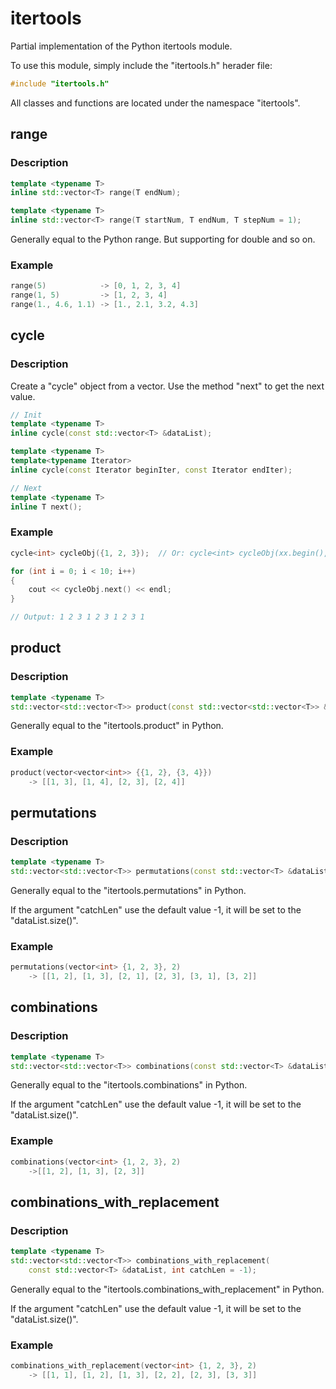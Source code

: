 # itertools

Partial implementation of the Python itertools module.

To use this module, simply include the "itertools.h" herader file:

``` Cpp
#include "itertools.h"
```

All classes and functions are located under the namespace "itertools".

## range

### Description

``` Cpp
template <typename T>
inline std::vector<T> range(T endNum);

template <typename T>
inline std::vector<T> range(T startNum, T endNum, T stepNum = 1);
```

Generally equal to the Python range. But supporting for double and so on.

### Example

``` Cpp
range(5)            -> [0, 1, 2, 3, 4]
range(1, 5)         -> [1, 2, 3, 4]
range(1., 4.6, 1.1) -> [1., 2.1, 3.2, 4.3]
```

## cycle

### Description

Create a "cycle" object from a vector. Use the method "next" to get the next value.

``` Cpp
// Init
template <typename T>
inline cycle(const std::vector<T> &dataList);

template <typename T>
template<typename Iterator>
inline cycle(const Iterator beginIter, const Iterator endIter);

// Next
template <typename T>
inline T next();
```

### Example

``` Cpp
cycle<int> cycleObj({1, 2, 3});  // Or: cycle<int> cycleObj(xx.begin(), xx.end());

for (int i = 0; i < 10; i++)
{
    cout << cycleObj.next() << endl;
}

// Output: 1 2 3 1 2 3 1 2 3 1
```

## product

### Description

``` Cpp
template <typename T>
std::vector<std::vector<T>> product(const std::vector<std::vector<T>> &dataList);
```

Generally equal to the "itertools.product" in Python.

### Example

``` Cpp
product(vector<vector<int>> {{1, 2}, {3, 4}})
    -> [[1, 3], [1, 4], [2, 3], [2, 4]]
```

## permutations

### Description

``` Cpp
template <typename T>
std::vector<std::vector<T>> permutations(const std::vector<T> &dataList, int catchLen = -1);
```

Generally equal to the "itertools.permutations" in Python.

If the argument "catchLen" use the default value -1, it will be set to the "dataList.size()".

### Example

``` Cpp
permutations(vector<int> {1, 2, 3}, 2)
    -> [[1, 2], [1, 3], [2, 1], [2, 3], [3, 1], [3, 2]]
```

## combinations

### Description

``` Cpp
template <typename T>
std::vector<std::vector<T>> combinations(const std::vector<T> &dataList, int catchLen = -1);
```

Generally equal to the "itertools.combinations" in Python.

If the argument "catchLen" use the default value -1, it will be set to the "dataList.size()".

### Example

``` Cpp
combinations(vector<int> {1, 2, 3}, 2)
    ->[[1, 2], [1, 3], [2, 3]]
```

## combinations_with_replacement

### Description

``` Cpp
template <typename T>
std::vector<std::vector<T>> combinations_with_replacement(
    const std::vector<T> &dataList, int catchLen = -1);
```

Generally equal to the "itertools.combinations_with_replacement" in Python.

If the argument "catchLen" use the default value -1, it will be set to the "dataList.size()".

### Example

``` Cpp
combinations_with_replacement(vector<int> {1, 2, 3}, 2)
    -> [[1, 1], [1, 2], [1, 3], [2, 2], [2, 3], [3, 3]]
```
